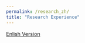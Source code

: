 ```yaml
---
permalink: /research_zh/
title: "Research Experience"
---
```

[Enlish Version](/zjs.github.io/research/)  

